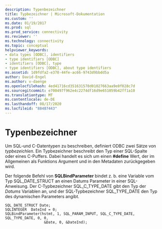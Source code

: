 ```yaml
---
description: Typenbezeichner
title: Typbezeichner | Microsoft-Dokumentation
ms.custom: ''
ms.date: 01/19/2017
ms.prod: sql
ms.prod_service: connectivity
ms.reviewer: ''
ms.technology: connectivity
ms.topic: conceptual
helpviewer_keywords:
- data types [ODBC], identifiers
- type identifiers [ODBC]
- identifiers [ODBC], type
- type identifiers [ODBC], about type identifiers
ms.assetid: 1d9fdfa2-e378-44fe-ac66-9743d9bbdd5a
author: David-Engel
ms.author: v-daenge
ms.openlocfilehash: 4ed41716cd351631578d01027663aa9e0f028c7d
ms.sourcegitcommit: e700497f962e4c2274df16d9e651059b42ff1a10
ms.translationtype: MT
ms.contentlocale: de-DE
ms.lasthandoff: 08/17/2020
ms.locfileid: "88487443"
---
```

# <a name="type-identifiers"></a>Typenbezeichner
Um SQL-und C-Datentypen zu beschreiben, definiert ODBC zwei Sätze von *typbezeichlen*. Ein Typbezeichner beschreibt den Typ einer SQL-Spalte oder eines C-Puffers. Dabei handelt es sich um einen **#define** Wert, der im Allgemeinen als Funktions Argument und in den Metadaten zurückgegeben wird.  
  
 Der folgende Befehl von **SQLBindParameter** bindet z. b. eine Variable vom Typ SQL_DATE_STRUCT an einen Datums Parameter in einer SQL-Anweisung. Der C-Typbezeichner SQL_C_TYPE_DATE gibt den Typ der *Datums* Variablen an, und der SQL-Typbezeichner SQL_TYPE_DATE den Typ des dynamischen Parameters angibt.  
  
```  
SQL_DATE_STRUCT Date;  
SQLINTEGER  DateInd = 0;  
SQLBindParameter(hstmt, 1, SQL_PARAM_INPUT, SQL_C_TYPE_DATE, SQL_TYPE_DATE, 0, 0,  
                  &Date, 0, &DateInd);  
```
